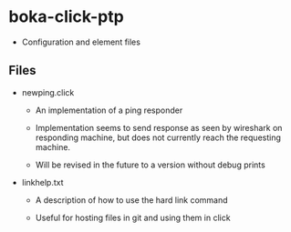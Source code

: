boka-click-ptp
==============

* Configuration and element files

Files
-----

* newping.click

  * An implementation of a ping responder

  * Implementation seems to send response as seen by wireshark
    on responding machine, but does not currently reach the
    requesting machine.

  * Will be revised in the future to a version without debug prints

* linkhelp.txt

  * A description of how to use the hard link command

  * Useful for hosting files in git and using them in click
